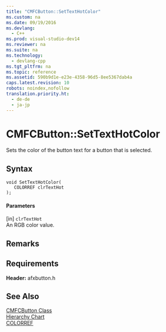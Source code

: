 ```yaml
---
title: "CMFCButton::SetTextHotColor"
ms.custom: na
ms.date: 09/19/2016
ms.devlang: 
  - C++
ms.prod: visual-studio-dev14
ms.reviewer: na
ms.suite: na
ms.technology: 
  - devlang-cpp
ms.tgt_pltfrm: na
ms.topic: reference
ms.assetid: 590b9d1e-e23e-4358-96d5-8ee5367dab4a
caps.latest.revision: 10
robots: noindex,nofollow
translation.priority.ht: 
  - de-de
  - ja-jp
---
```

# CMFCButton::SetTextHotColor
Sets the color of the button text for a button that is selected.  
  
## Syntax  
  
```  
void SetTextHotColor(  
   COLORREF clrTextHot   
);  
```  
  
#### Parameters  
 [in] `clrTextHot`  
 An RGB color value.  
  
## Remarks  
  
## Requirements  
 **Header:** afxbutton.h  
  
## See Also  
 [CMFCButton Class](../vs140/CMFCButton-Class.md)   
 [Hierarchy Chart](../vs140/Hierarchy-Chart.md)   
 [COLORREF](http://msdn.microsoft.com/library/windows/desktop/dd183449)
